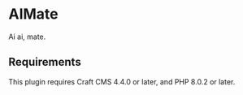 # AIMate

Ai ai, mate.

## Requirements

This plugin requires Craft CMS 4.4.0 or later, and PHP 8.0.2 or later.

